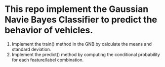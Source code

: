 # This repo implement the Gaussian Navie Bayes Classifier to predict the behavior of vehicles.
1. Implement the train() method in the GNB by calculate the means and standard deviation.
2. Implement the predict() method by computing the conditional probability for each feature/label combination.
